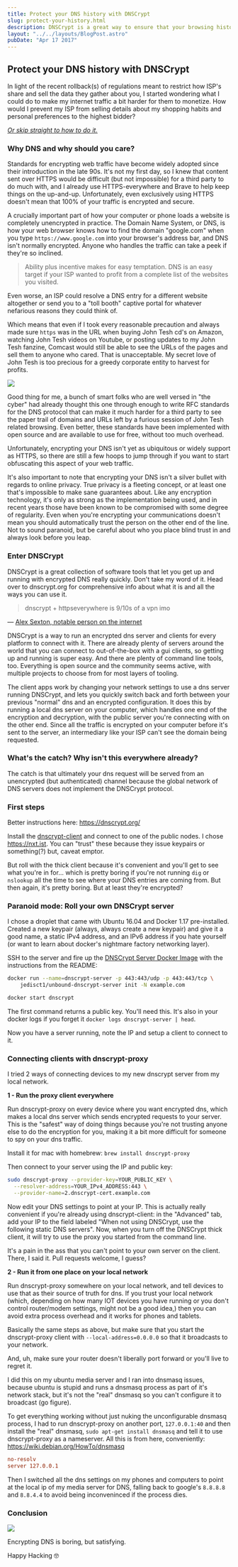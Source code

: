 ```yaml
---
title: Protect your DNS history with DNSCrypt
slug: protect-your-history.html
description: DNSCrypt is a great way to ensure that your browsing history isn't being spyed on. Learn how to set up DNSCrypt to keep your DNS traffic from prying eyes.
layout: "../../layouts/BlogPost.astro"
pubDate: "Apr 17 2017"
---
```

## Protect your DNS history with DNSCrypt

In light of the recent rollback(s) of regulations meant to restrict how ISP's share and sell the data they gather about you, I started wondering what I could do to make my internet traffic a bit harder for them to monetize. How would I prevent my ISP from selling details about my shopping habits and personal preferences to the highest bidder?

<i>[Or skip straight to how to do it.](#first-steps)</i>

### Why DNS and why should you care?

Standards for encrypting web traffic have become widely adopted since their introduction in the late 90s. It's not my first day, so I knew that content sent over HTTPS would be difficult (but not impossible) for a third party to do much with, and I already use HTTPS-everywhere and Brave to help keep things on the up-and-up. Unfortunately, even exclusively using HTTPS doesn't mean that 100% of your traffic is encrypted and secure.

A crucially important part of how your computer or phone loads a website is completely unencrypted in practice. The Domain Name System, or DNS, is how your web browser knows how to find the domain "google.com" when you type `https://www.google.com` into your browser's address bar, and DNS isn't normally encrypted. Anyone who handles the traffic can take a peek if they're so inclined.

> Ability plus incentive makes for easy temptation. DNS is an easy target if your ISP wanted to profit from a complete list of the websites you visited.

Even worse, an ISP could resolve a DNS entry for a different website altogether or send you to a "toll booth" captive portal for whatever nefarious reasons they could think of.

Which means that even if I took every reasonable precaution and always made sure `https` was in the URL when buying John Tesh cd's on Amazon, watching John Tesh videos on Youtube, or posting updates to my John Tesh fanzine, Comcast would still be able to see the URLs of the pages and sell them to anyone who cared. That is unacceptable. My secret love of John Tesh is too precious for a greedy corporate entity to harvest for profits.

<a href="../img/the-cyber.jpg">
  <img src="/img/the-cyber.jpg"
    class="w-60-l w-50-m w-100 ml3-ns fr-ns mt1 mb2 pa1 br1 ba b--rainbows" />
</a>

Good thing for me, a bunch of smart folks who are well versed in "the cyber" had already thought this one through enough to write RFC standards for the DNS protocol that can make it much harder for a third party to see the paper trail of domains and URLs left by a furious session of John Tesh related browsing. Even better, these standards have been implemented with open source and are available to use for free, without too much overhead.

Unfortunately, encrypting your DNS isn't yet as ubiquitous or widely support as HTTPS, so there are still a few hoops to jump through if you want to start obfuscating this aspect of your web traffic.

It's also important to note that encrypting your DNS isn't a silver bullet with regards to online privacy. True privacy is a fleeting concept, or at least one that's impossible to make sane guarantees about. Like any encryption technology, it's only as strong as the implementation being used, and in recent years those have been known to be compromised with some degree of regularity. Even when you're encrypting your communications doesn't mean you should automatically trust the person on the other end of the line. Not to sound paranoid, but be careful about who you place blind trust in and always look before you leap.

### Enter DNSCrypt

DNSCrypt is a great collection of software tools that let you get up and running with encrypted DNS really quickly. Don't take my word of it. Head over to dnscrypt.org for comprehensive info about what it is and all the ways you can use it.

> dnscrypt + httpseverywhere is 9/10s of a vpn imo

<p class="w-100 tr">
— <a href="https://twitter.com/SlexAxton/status/853715217058025475">Alex Sexton, notable person on the internet</a>
</p>

DNSCrypt is a way to run an encrypted dns server and clients for every platform to connect with it. There are already plenty of servers around the world that you can connect to out-of-the-box with a gui clients, so getting up and running is super easy. And there are plenty of command line tools, too. Everything is open source and the community seems active, with multiple projects to choose from for most layers of tooling.

The client apps work by changing your network settings to use a dns server running DNSCrypt, and lets you quickly switch back and forth between your previous "normal" dns and an encrypted configuration. It does this by running a local dns server on your computer, which handles one end of the encryption and decryption, with the public server you're connecting with on the other end. Since all the traffic is encrypted on your computer before it's sent to the server, an intermediary like your ISP can't see the domain being requested.

### What's the catch? Why isn't this everywhere already?

The catch is that ultimately your dns request will be served from an unencrypted (but authenticated) channel because the global network of DNS servers does not implement the DNSCrypt protocol.

<a id="first-steps"></a>

### First steps

Better instructions here: https://dnscrypt.org/

Install the [dnscrypt-client](https://github.com/alterstep/dnscrypt-osxclient) and connect to one of the public nodes. I chose https://nxt.ist. You can "trust" these because they issue keypairs or something(?) but, caveat emptor.

But roll with the thick client because it's convenient and you'll get to see what you're in for... which is pretty boring if you're not running `dig` or `nslookup` all the time to see where your DNS entries are coming from. But then again, it's pretty boring. But at least they're encrypted?

### Paranoid mode: Roll your own DNSCrypt server

I chose a droplet that came with Ubuntu 16.04 and Docker 1.17 pre-installed. Created a new keypair (always, always create a new keypair) and give it a good name, a static IPv4 address, and an IPv6 address if you hate yourself (or want to learn about docker's nightmare factory networking layer).

SSH to the server and fire up the [DNSCrypt Server Docker Image](https://github.com/jedisct1/dnscrypt-server-docker) with the instructions from the README:

```bash
docker run --name=dnscrypt-server -p 443:443/udp -p 443:443/tcp \
    jedisct1/unbound-dnscrypt-server init -N example.com

docker start dnscrypt
```

The first command returns a public key. You'll need this. It's also in your docker logs if you forget it `docker logs dnscrypt-server | head`.

Now you have a server running, note the IP and setup a client to connect to it.

### Connecting clients with dnscrypt-proxy

I tried 2 ways of connecting devices to my new dnscrypt server from my local network.

<b>1 - Run the proxy client everywhere</b>

Run dnscrypt-proxy on every device where you want encrypted dns, which makes a local dns server which sends encrypted requests to your server. This is the "safest" way of doing things because you're not trusting anyone else to do the encryption for you, making it a bit more difficult for someone to spy on your dns traffic.

Install it for mac with homebrew: `brew install dnscrypt-proxy`

Then connect to your server using the IP and public key:

```bash
sudo dnscrypt-proxy --provider-key=YOUR_PUBLIC_KEY \
  --resolver-address=YOUR_IPv4_ADDRESS:443 \
  --provider-name=2.dnscrypt-cert.example.com
```

Now edit your DNS settings to point at your IP. This is actually really convenient if you're already using dnscrypt-client: in the "Advanced" tab, add your IP to the field labeled "When not using DNSCrypt, use the following static DNS servers". Now, when you turn off the DNSCrypt thick client, it will try to use the proxy you started from the command line.

It's a pain in the ass that you can't point to your own server on the client. There, I said it. Pull requests welcome, I guess?

<b>2 - Run it from one place on your local network</b>

Run dnscrypt-proxy somewhere on your local network, and tell devices to use that as their source of truth for dns. If you trust your local network (which, depending on how many IOT devices you have running or you don't control router/modem settings, might not be a good idea,) then you can avoid extra process overhead and it works for phones and tablets.

Basically the same steps as above, but make sure that you start the dnscrypt-proxy client with `--local-address=0.0.0.0` so that it broadcasts to your network.

And, uh, make sure your router doesn't liberally port forward or you'll live to regret it.

I did this on my ubuntu media server and I ran into dnsmasq issues, because ubuntu is stupid and runs a dnsmasq process as part of it's network stack, but it's not the "real" dnsmasq so you can't configure it to broadcast (go figure).

To get everything working without just nuking the unconfigurable dnsmasq process, I had to run dnscrypt-proxy on another port, `127.0.0.1:40` and then install the "real" dnsmasq, `sudo apt-get install dnsmasq` and tell it to use dnscrypt-proxy as a nameserver. All this is from here, conveniently: https://wiki.debian.org/HowTo/dnsmasq

```ini
no-resolv
server 127.0.0.1
```

Then I switched all the dns settings on my phones and computers to point at the local ip of my media server for DNS, falling back to google's `8.8.8.8` and `8.8.4.4` to avoid being inconveninced if the process dies.

### Conclusion

<div class="fr-ns w-50-ns w-100 ml3-ns tc tl-ns bonzi-buddy">
  <a href="https://en.wikipedia.org/wiki/BonziBuddy"
    target="__blank" class="none">
    <img src="/img/bonzi-buddy.gif" class="pa1" />
  </a>
</div>

Encrypting DNS is boring, but satisfying.

Happy Hacking 🤓

<div class="cf"></div>
